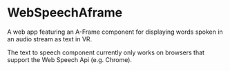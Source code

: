 # WebSpeechAframe

A web app featuring an A-Frame component for displaying words spoken in an audio stream as text in VR.

The text to speech component currently only works on browsers that support the Web Speech Api (e.g. Chrome).